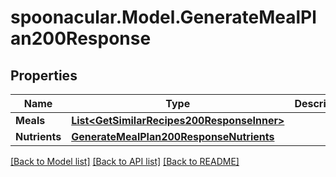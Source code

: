 # spoonacular.Model.GenerateMealPlan200Response

## Properties

Name | Type | Description | Notes
------------ | ------------- | ------------- | -------------
**Meals** | [**List&lt;GetSimilarRecipes200ResponseInner&gt;**](GetSimilarRecipes200ResponseInner.md) |  | 
**Nutrients** | [**GenerateMealPlan200ResponseNutrients**](GenerateMealPlan200ResponseNutrients.md) |  | 

[[Back to Model list]](../README.md#documentation-for-models) [[Back to API list]](../README.md#documentation-for-api-endpoints) [[Back to README]](../README.md)

